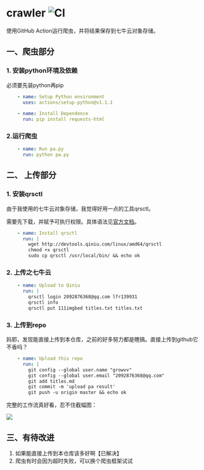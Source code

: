 # crawler ![CI](https://github.com/growvv/crawler/workflows/CI/badge.svg)
使用GitHub Action运行爬虫，并将结果保存到七牛云对象存储。

## 一、爬虫部分

### 1. 安装python环境及依赖

必须要先装python再pip

```yml
    - name: Setup Python environment
      uses: actions/setup-python@v1.1.1
    
    - name: Install Dependence
      run: pip install requests-html
```

### 2.运行爬虫

```yml
    - name: Run pa.py
      run: python pa.py
```

## 二、 上传部分

### 1. 安装qrsctl

由于我使用的七牛云对象存储，我觉得好用一点的工具qrsctl。

需要先下载，并赋予可执行权限。具体语法见[官方文档](https://developer.qiniu.com/kodo/tools/1300/qrsctl)。

```yml
    - name: Install qrsctl
      run: |
        wget http://devtools.qiniu.com/linux/amd64/qrsctl
        chmod +x qrsctl
        sudo cp qrsctl /usr/local/bin/ && echo ok  
```

### 2. 上传之七牛云
```yml
    - name: Upload to Qiniu
      run: | 
        qrsctl login 2092876368@qq.com lfr139931
        qrsctl info
        qrsctl put 111imgbed titles.txt titles.txt
```

### 3. 上传到repo

妈耶，发现能直接上传到本仓库，之前的好多努力都是瞎搞。直接上传到github它不香吗？

```yml
    - name: Upload this repo
      run: |
        git config --global user.name "growvv"
        git config --global user.email "2092876368@qq.com"
        git add titles.md 
        git commit -m 'upload pa result'
        git push -u origin master && echo ok
```

完整的工作流真好看，忍不住截幅图：

![](https://cdn.jsdelivr.net/gh/growvv/img/images/20200209122022.png)


## 三、有待改进
1. 如果能直接上传到本仓库该多好啊【已解决】
2. 爬虫有时会因为超时失败，可以换个爬虫框架试试

